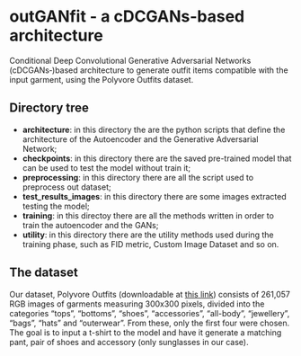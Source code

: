 
# outGANfit - a cDCGANs-based architecture

Conditional Deep Convolutional Generative Adversarial Networks (cDCGANs‐)based architecture to generate outfit items compatible with the input garment, using the Polyvore Outfits dataset. 

## Directory tree

- **architecture**: in this directory the are the python scripts that define the architecture of the Autoencoder and the Generative Adversarial Network;
- **checkpoints**: in this directory there are the saved pre-trained model that can be used to test the model without train it;
- **preprocessing**: in this directory there are all the script used to preprocess out dataset;
- **test_results_images**: in this directory there are some images extracted testing the model;
- **training**: in this directoy there are all the methods written in order to train the autoencoder and the GANs;
- **utility**: in this directory there are the utility methods used during the training phase, such as FID metric, Custom Image Dataset and so on.

## The dataset

Our dataset, Polyvore Outfits (downloadable at [this link](https://drive.google.com/file/d/13-J4fAPZahauaGycw3j_YvbAHO7tOTW5/view)) consists of 261,057 RGB
images of garments measuring 300x300 pixels, divided into the categories “tops”,
“bottoms”, “shoes”, “accessories”, “all-body”, “jewellery”, “bags”, “hats” and
“outerwear”. From these, only the first four were chosen.
The goal is to input a t-shirt to the model and have it generate a matching pant, pair of shoes and accessory (only sunglasses in our case).

